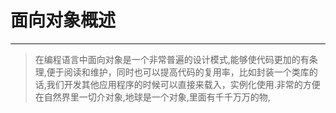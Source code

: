 # 面向对象概述

---

> 在编程语言中面向对象是一个非常普遍的设计模式,能够使代码更加的有条理,便于阅读和维护，同时也可以提高代码的复用率，比如封装一个类库的话,我们开发其他应用程序的时候可以直接来载入，实例化使用.非常的方便在自然界里一切介对象,地球是一个对象,里面有千千万万的物,



